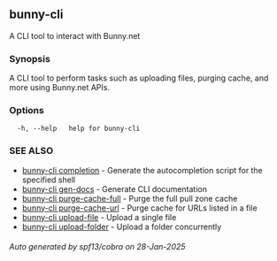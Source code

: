 ## bunny-cli

A CLI tool to interact with Bunny.net

### Synopsis

A CLI tool to perform tasks such as uploading files, purging cache, and more using Bunny.net APIs.

### Options

```
  -h, --help   help for bunny-cli
```

### SEE ALSO

* [bunny-cli completion](bunny-cli_completion.md)	 - Generate the autocompletion script for the specified shell
* [bunny-cli gen-docs](bunny-cli_gen-docs.md)	 - Generate CLI documentation
* [bunny-cli purge-cache-full](bunny-cli_purge-cache-full.md)	 - Purge the full pull zone cache
* [bunny-cli purge-cache-url](bunny-cli_purge-cache-url.md)	 - Purge cache for URLs listed in a file
* [bunny-cli upload-file](bunny-cli_upload-file.md)	 - Upload a single file
* [bunny-cli upload-folder](bunny-cli_upload-folder.md)	 - Upload a folder concurrently

###### Auto generated by spf13/cobra on 28-Jan-2025
